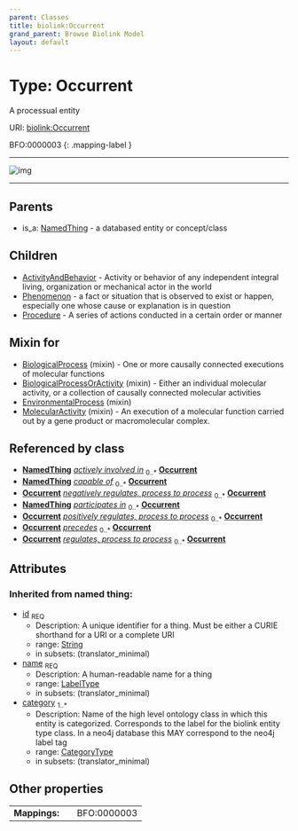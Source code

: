 ```yaml
---
parent: Classes
title: biolink:Occurrent
grand_parent: Browse Biolink Model
layout: default
---
```


# Type: Occurrent


A processual entity

URI: [biolink:Occurrent](https://w3id.org/biolink/vocab/Occurrent)

BFO:0000003
{: .mapping-label }


---

![img](http://yuml.me/diagram/nofunky;dir:TB/class/[Procedure],[Phenomenon],[MolecularActivity]uses%20-.-%3E[Occurrent%7Cid(i):string;name(i):label_type;category(i):category_type%20%2B],[EnvironmentalProcess]uses%20-.-%3E[Occurrent],[BiologicalProcessOrActivity]uses%20-.-%3E[Occurrent],[BiologicalProcess]uses%20-.-%3E[Occurrent],[Occurrent]%5E-[Procedure],[Occurrent]%5E-[Phenomenon],[Occurrent]%5E-[ActivityAndBehavior],[NamedThing]%5E-[Occurrent],[NamedThing],[MolecularActivity],[EnvironmentalProcess],[BiologicalProcessOrActivity],[BiologicalProcess],[ActivityAndBehavior])

---


## Parents

 *  is_a: [NamedThing](NamedThing.md) - a databased entity or concept/class

## Children

 * [ActivityAndBehavior](ActivityAndBehavior.md) - Activity or behavior of any independent integral living, organization or mechanical actor in the world
 * [Phenomenon](Phenomenon.md) - a fact or situation that is observed to exist or happen, especially one whose cause or explanation is in question
 * [Procedure](Procedure.md) - A series of actions conducted in a certain order or manner

## Mixin for

 * [BiologicalProcess](BiologicalProcess.md) (mixin)  - One or more causally connected executions of molecular functions
 * [BiologicalProcessOrActivity](BiologicalProcessOrActivity.md) (mixin)  - Either an individual molecular activity, or a collection of causally connected molecular activities
 * [EnvironmentalProcess](EnvironmentalProcess.md) (mixin) 
 * [MolecularActivity](MolecularActivity.md) (mixin)  - An execution of a molecular function carried out by a gene product or macromolecular complex.

## Referenced by class

 *  **[NamedThing](NamedThing.md)** *[actively involved in](actively_involved_in.md)*  <sub>0..*</sub>  **[Occurrent](Occurrent.md)**
 *  **[NamedThing](NamedThing.md)** *[capable of](capable_of.md)*  <sub>0..*</sub>  **[Occurrent](Occurrent.md)**
 *  **[Occurrent](Occurrent.md)** *[negatively regulates, process to process](negatively_regulates_process_to_process.md)*  <sub>0..*</sub>  **[Occurrent](Occurrent.md)**
 *  **[NamedThing](NamedThing.md)** *[participates in](participates_in.md)*  <sub>0..*</sub>  **[Occurrent](Occurrent.md)**
 *  **[Occurrent](Occurrent.md)** *[positively regulates, process to process](positively_regulates_process_to_process.md)*  <sub>0..*</sub>  **[Occurrent](Occurrent.md)**
 *  **[Occurrent](Occurrent.md)** *[precedes](precedes.md)*  <sub>0..*</sub>  **[Occurrent](Occurrent.md)**
 *  **[Occurrent](Occurrent.md)** *[regulates, process to process](regulates_process_to_process.md)*  <sub>0..*</sub>  **[Occurrent](Occurrent.md)**

## Attributes


### Inherited from named thing:

 * [id](id.md)  <sub>REQ</sub>
    * Description: A unique identifier for a thing. Must be either a CURIE shorthand for a URI or a complete URI
    * range: [String](types/String.md)
    * in subsets: (translator_minimal)
 * [name](name.md)  <sub>REQ</sub>
    * Description: A human-readable name for a thing
    * range: [LabelType](types/LabelType.md)
    * in subsets: (translator_minimal)
 * [category](category.md)  <sub>1..*</sub>
    * Description: Name of the high level ontology class in which this entity is categorized. Corresponds to the label for the biolink entity type class. In a neo4j database this MAY correspond to the neo4j label tag
    * range: [CategoryType](types/CategoryType.md)
    * in subsets: (translator_minimal)

## Other properties

|  |  |  |
| --- | --- | --- |
| **Mappings:** | | BFO:0000003 |

